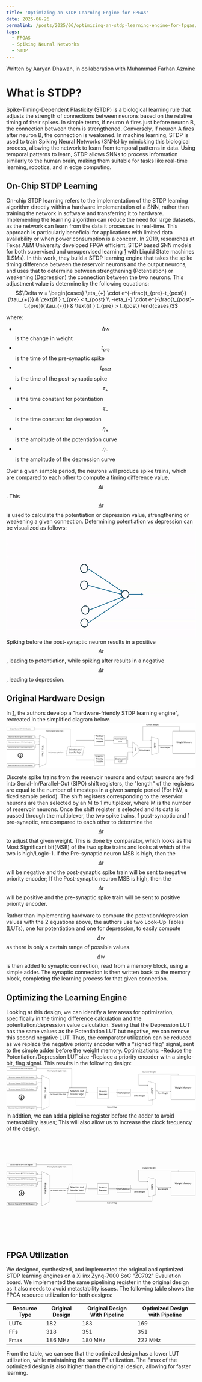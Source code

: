 ```yaml
---
title: 'Optimizing an STDP Learning Engine for FPGAs'
date: 2025-06-26
permalink: /posts/2025/06/optimizing-an-stdp-learning-engine-for-fpgas/
tags:
  - FPGAS
  - Spiking Neural Networks
  - STDP
---
```


Written by Aaryan Dhawan, in collaboration with Muhammad Farhan Azmine

What is STDP?
===============

Spike-Timing-Dependent Plasticity (STDP) is a biological learning rule that adjusts the strength of connections between neurons based on the relative timing of their spikes. In simple terms, if neuron A fires just before neuron B, the connection between them is strengthened. Conversely, if neuron A fires after neuron B, the connection is weakened. In machine learning, STDP is used to train Spiking Neural Networks (SNNs) by mimicking this biological process, allowing the network to learn from temporal patterns in data. 
Using temporal patterns to learn, STDP allows SNNs to process information similarly to the human brain, making them suitable for tasks like real-time learning, robotics, and in edge computing.

On-Chip STDP Learning 
----------

On-chip STDP learning refers to the implementation of the STDP learning algorithm directly within a hardware implementation of a SNN, rather than training the network in software and transferring it to hardware. Implementing the learning algorithm can reduce the need for large datasets, as the network can learn from the data it processes in real-time. This approach is particularly beneficial for applications with limited data availability or when power consumption is a concern. In 2019, researches at Texas A&M University developed FPGA efficient, STDP based SNN models for both supervised and unsupervised learning [1](https://dl.acm.org/doi/10.1145/3313866) with Liquid State machines (LSMs). In this work, they build a STDP learning engine that takes the spike timing difference between the reservoir neurons and the output neurons, and uses that to determine between strengthening (Potentiation) or weakening (Depression) the connection between the two neurons. This adjustment value is determine by the following equations:
$$\Delta w = \begin{cases}
\eta_{+} \cdot e^{-\frac{t_{pre}-t_{post}}{\tau_{+}}} & \text{if } t_{pre} < t_{post} \\
-\eta_{-} \cdot e^{-\frac{t_{post}-t_{pre}}{\tau_{-}}} & \text{if } t_{pre} > t_{post}
\end{cases}$$

where:
- $$\Delta w$$ is the change in weight
- $$t_{pre}$$ is the time of the pre-synaptic spike
- $$t_{post}$$ is the time of the post-synaptic spike
- $$\tau_{+}$$ is the time constant for potentiation
- $$\tau_{-}$$ is the time constant for depression
- $$\eta_{+}$$ is the amplitude of the potentiation curve
- $$\eta_{-}$$ is the amplitude of the depression curve

Over a given sample period, the neurons will produce spike trains, which are compared to each other to compute a timing difference value, $$\Delta t$$. This $$\Delta t$$ is used to calculate the potentiation or depression value, strengthening or weakening a given connection. Determining potentiation vs depression can be visualized as follows:
![STDP Simulation](/images/STDP_learning.gif)
Spiking before the post-synaptic neuron results in a positive $$\Delta t$$, leading to potentiation, while spiking after results in a negative $$\Delta t$$, leading to depression.

Original Hardware Design
---------

In [1](https://dl.acm.org/doi/10.1145/3313866), the authors develop a "hardware-friendly STDP learning engine", recreated in the simplified diagram below.
![STDP Learning Engine](/images/SotA_STDP_LE_diagram.png)

Discrete spike trains from the reservoir neurons and output neurons are fed into Serial-In/Parallel-Out (SIPO) shift registers, the "length" of the registers are equal to the number of timesteps in a given sample period (For HW, a fixed sample period). The shift registers corresponding to the reservior neurons are then selected by an M to 1 multiplexer, where M is the number of reservoir neurons. Once the shift register is selected and its data is passed through the multiplexer, the two spike trains, 1 post-synaptic and 1 pre-synaptic, are compared to each other to determine the $$\Delta t$$ to adjust that given weight. This is done by comparator, which looks as the Most Significant bit(MSB) of the two spike trains and looks at which of the two is high/Logic-1. If the Pre-synaptic neuron MSB is high, then the $$\Delta t$$ will be negative and the post-synaptic spike train will be sent to negative priority encoder; If the Post-synaptic neuron MSB is high, then the $$\Delta t$$ will be positive and the pre-synaptic spike train will be sent to positive priority encoder.  

Rather than implementing hardware to compute the potention/depression values with the 2 equations above, the authors use two Look-Up Tables (LUTs), one for potentiation and one for depression, to easily compute $$\Delta w$$ as there is only a certain range of possible values. $$\Delta w$$ is then added to synaptic connection, read from a memory block, using a simple adder. The synaptic connection is then written back to the memory block, completing the learning process for that given connection.


Optimizing the Learning Engine
----------

Looking at this design, we can identify a few areas for optimization, specifically in the timing difference calculation and the potentiation/depression value calculation. Seeing that the Depression LUT has the same values as the Potentiation LUT but negative, we can remove this second negative LUT. Thus, the comparator utilization can be reduced as we replace the negative priority encoder with a “signed flag” signal, sent to the simple adder before the weight memory. 
Optimizations:
-Reduce the Potentiation/Depression LUT size
-Replace a priority encoder with a single-bit, flag signal.
This results in the following design:
![Optimized STDP Learning Engine](/images/Optimized_STDP_LE_diagram.png)
In addtion, we can add a pipleline register before the adder to avoid metastability issues; This will also allow us to increase the clock frequency of the design.
![Optimized STDP Learning Engine with Pipeline](/images/PipelineGIF-ezgif.com-video-to-gif-converter.gif)

FPGA Utilization
----------
We designed, synthesized, and implemented the original and optimized STDP learning engines on a Xilinx Zynq-7000 SoC "ZC702" Evaulation board. We implemented the same pipelining register in the original design as it also needs to avoid metastability issues. The following table shows the FPGA resource utilization for both designs:

| Resource Type | Original Design  | Original Design With Pipeline | Optimized Design with Pipeline |
|---------------|------------------|-------------------------------|--------------------------------|
| LUTs          | 182              | 183                           | 169                            |
| FFs           | 318              | 351                           | 351                            |
| Fmax          | 186 MHz          | 180 MHz                       | 222 MHz                        |

From the table, we can see that the optimized design has a lower LUT utilization, while maintaining the same FF utilization. The Fmax of the optimized design is also higher than the original design, allowing for faster learning.
